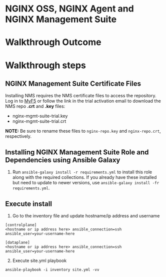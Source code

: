 # NGINX OSS, NGINX Agent and NGINX Management Suite

# Walkthrough Outcome

# Walkthrough steps

## NGINX Management Suite Certificate Files
Installing NMS requires the NMS certificate files to access the repository. Log in to [MyF5](https://account.f5.com/myf5) or follow the link in the trial activation email to download the NMS repo **.crt** and **.key** files:

* nginx-mgmt-suite-trial.key
* nginx-mgmt-suite-trial.crt

**NOTE:** Be sure to rename these files to `nginx-repo.key` and `nginx-repo.crt`, respectively.

## Installing NGINX Management Suite Role and Dependencies using Ansible Galaxy

1. Run `ansible-galaxy install -r requirements.yml` to install this role along with the required collections. If you already have these installed but need to update to newer versions, use `ansible-galaxy install -fr requirements.yml`.

## Execute install

1. Go to the inventory file and update hostname/ip address and username
```
[controlplane]
<hostname or ip address here> ansible_connection=ssh ansible_user=your-username-here

[dataplane]
<hostname or ip address here> ansible_connection=ssh ansible_user=your-username-here
```

2. Execute site.yml playbook
```
ansible-playbook -i inventory site.yml -vv
```